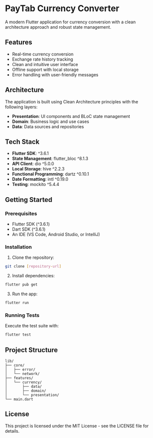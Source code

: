 # PayTab Currency Converter

A modern Flutter application for currency conversion with a clean architecture approach and robust state management.

## Features

- Real-time currency conversion
- Exchange rate history tracking
- Clean and intuitive user interface
- Offline support with local storage
- Error handling with user-friendly messages

## Architecture

The application is built using Clean Architecture principles with the following layers:
- **Presentation**: UI components and BLoC state management
- **Domain**: Business logic and use cases
- **Data**: Data sources and repositories

## Tech Stack

- **Flutter SDK**: ^3.6.1
- **State Management**: flutter_bloc ^8.1.3
- **API Client**: dio ^5.0.0
- **Local Storage**: hive ^2.2.3
- **Functional Programming**: dartz ^0.10.1
- **Date Formatting**: intl ^0.19.0
- **Testing**: mockito ^5.4.4

## Getting Started

### Prerequisites
- Flutter SDK (^3.6.1)
- Dart SDK (^3.6.1)
- An IDE (VS Code, Android Studio, or IntelliJ)

### Installation

1. Clone the repository:
```bash
git clone [repository-url]
```

2. Install dependencies:
```bash
flutter pub get
```

3. Run the app:
```bash
flutter run
```

### Running Tests

Execute the test suite with:
```bash
flutter test
```

## Project Structure

```
lib/
├── core/
│   ├── error/
│   └── network/
├── features/
│   └── currency/
│       ├── data/
│       ├── domain/
│       └── presentation/
└── main.dart
```


## License

This project is licensed under the MIT License - see the LICENSE file for details.

